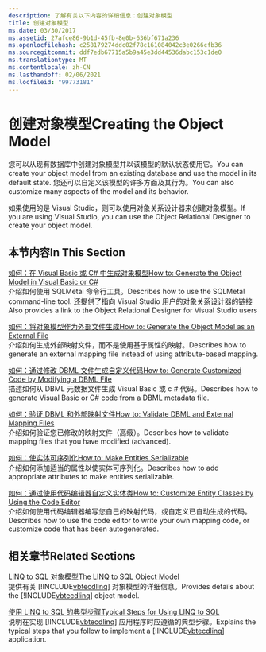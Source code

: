 ```yaml
---
description: 了解有关以下内容的详细信息：创建对象模型
title: 创建对象模型
ms.date: 03/30/2017
ms.assetid: 27afce86-9b1d-45fb-8e0b-636bf671a236
ms.openlocfilehash: c258179274ddc02f78c161084042c3e0266cfb36
ms.sourcegitcommit: ddf7edb67715a5b9a45e3dd44536dabc153c1de0
ms.translationtype: MT
ms.contentlocale: zh-CN
ms.lasthandoff: 02/06/2021
ms.locfileid: "99773181"
---
```

# <a name="creating-the-object-model"></a><span data-ttu-id="17b2f-103">创建对象模型</span><span class="sxs-lookup"><span data-stu-id="17b2f-103">Creating the Object Model</span></span>

<span data-ttu-id="17b2f-104">您可以从现有数据库中创建对象模型并以该模型的默认状态使用它。</span><span class="sxs-lookup"><span data-stu-id="17b2f-104">You can create your object model from an existing database and use the model in its default state.</span></span> <span data-ttu-id="17b2f-105">您还可以自定义该模型的许多方面及其行为。</span><span class="sxs-lookup"><span data-stu-id="17b2f-105">You can also customize many aspects of the model and its behavior.</span></span>  
  
 <span data-ttu-id="17b2f-106">如果使用的是 Visual Studio，则可以使用对象关系设计器来创建对象模型。</span><span class="sxs-lookup"><span data-stu-id="17b2f-106">If you are using Visual Studio, you can use the Object Relational Designer to create your object model.</span></span>  
  
## <a name="in-this-section"></a><span data-ttu-id="17b2f-107">本节内容</span><span class="sxs-lookup"><span data-stu-id="17b2f-107">In This Section</span></span>  

 [<span data-ttu-id="17b2f-108">如何：在 Visual Basic 或 C# 中生成对象模型</span><span class="sxs-lookup"><span data-stu-id="17b2f-108">How to: Generate the Object Model in Visual Basic or C#</span></span>](how-to-generate-the-object-model-in-visual-basic-or-csharp.md)  
 <span data-ttu-id="17b2f-109">介绍如何使用 SQLMetal 命令行工具。</span><span class="sxs-lookup"><span data-stu-id="17b2f-109">Describes how to use the SQLMetal command-line tool.</span></span> <span data-ttu-id="17b2f-110">还提供了指向 Visual Studio 用户的对象关系设计器的链接</span><span class="sxs-lookup"><span data-stu-id="17b2f-110">Also provides a link to the Object Relational Designer for Visual Studio users</span></span>  
  
 [<span data-ttu-id="17b2f-111">如何：将对象模型作为外部文件生成</span><span class="sxs-lookup"><span data-stu-id="17b2f-111">How to: Generate the Object Model as an External File</span></span>](how-to-generate-the-object-model-as-an-external-file.md)  
 <span data-ttu-id="17b2f-112">介绍如何生成外部映射文件，而不是使用基于属性的映射。</span><span class="sxs-lookup"><span data-stu-id="17b2f-112">Describes how to generate an external mapping file instead of using attribute-based mapping.</span></span>  
  
 [<span data-ttu-id="17b2f-113">如何：通过修改 DBML 文件生成自定义代码</span><span class="sxs-lookup"><span data-stu-id="17b2f-113">How to: Generate Customized Code by Modifying a DBML File</span></span>](how-to-generate-customized-code-by-modifying-a-dbml-file.md)  
 <span data-ttu-id="17b2f-114">描述如何从 DBML 元数据文件生成 Visual Basic 或 c # 代码。</span><span class="sxs-lookup"><span data-stu-id="17b2f-114">Describes how to generate Visual Basic or C# code from a DBML metadata file.</span></span>  
  
 [<span data-ttu-id="17b2f-115">如何：验证 DBML 和外部映射文件</span><span class="sxs-lookup"><span data-stu-id="17b2f-115">How to: Validate DBML and External Mapping Files</span></span>](how-to-validate-dbml-and-external-mapping-files.md)  
 <span data-ttu-id="17b2f-116">介绍如何验证您已修改的映射文件（高级）。</span><span class="sxs-lookup"><span data-stu-id="17b2f-116">Describes how to validate mapping files that you have modified (advanced).</span></span>  
  
 [<span data-ttu-id="17b2f-117">如何：使实体可序列化</span><span class="sxs-lookup"><span data-stu-id="17b2f-117">How to: Make Entities Serializable</span></span>](how-to-make-entities-serializable.md)  
 <span data-ttu-id="17b2f-118">介绍如何添加适当的属性以使实体可序列化。</span><span class="sxs-lookup"><span data-stu-id="17b2f-118">Describes how to add appropriate attributes to make entities serializable.</span></span>  
  
 [<span data-ttu-id="17b2f-119">如何：通过使用代码编辑器自定义实体类</span><span class="sxs-lookup"><span data-stu-id="17b2f-119">How to: Customize Entity Classes by Using the Code Editor</span></span>](how-to-customize-entity-classes-by-using-the-code-editor.md)  
 <span data-ttu-id="17b2f-120">介绍如何使用代码编辑器编写您自己的映射代码，或自定义已自动生成的代码。</span><span class="sxs-lookup"><span data-stu-id="17b2f-120">Describes how to use the code editor to write your own mapping code, or customize code that has been autogenerated.</span></span>  
  
## <a name="related-sections"></a><span data-ttu-id="17b2f-121">相关章节</span><span class="sxs-lookup"><span data-stu-id="17b2f-121">Related Sections</span></span>  

 [<span data-ttu-id="17b2f-122">LINQ to SQL 对象模型</span><span class="sxs-lookup"><span data-stu-id="17b2f-122">The LINQ to SQL Object Model</span></span>](the-linq-to-sql-object-model.md)  
 <span data-ttu-id="17b2f-123">提供有关 [!INCLUDE[vbtecdlinq](../../../../../../includes/vbtecdlinq-md.md)] 对象模型的详细信息。</span><span class="sxs-lookup"><span data-stu-id="17b2f-123">Provides details about the [!INCLUDE[vbtecdlinq](../../../../../../includes/vbtecdlinq-md.md)] object model.</span></span>  
  
 [<span data-ttu-id="17b2f-124">使用 LINQ to SQL 的典型步骤</span><span class="sxs-lookup"><span data-stu-id="17b2f-124">Typical Steps for Using LINQ to SQL</span></span>](typical-steps-for-using-linq-to-sql.md)  
 <span data-ttu-id="17b2f-125">说明在实现 [!INCLUDE[vbtecdlinq](../../../../../../includes/vbtecdlinq-md.md)] 应用程序时应遵循的典型步骤。</span><span class="sxs-lookup"><span data-stu-id="17b2f-125">Explains the typical steps that you follow to implement a [!INCLUDE[vbtecdlinq](../../../../../../includes/vbtecdlinq-md.md)] application.</span></span>
